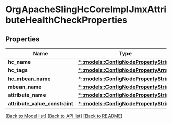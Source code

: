 # OrgApacheSlingHcCoreImplJmxAttributeHealthCheckProperties

## Properties
Name | Type | Description | Notes
------------ | ------------- | ------------- | -------------
**hc_name** | [***::models::ConfigNodePropertyString**](configNodePropertyString.md) |  | [optional] 
**hc_tags** | [***::models::ConfigNodePropertyArray**](configNodePropertyArray.md) |  | [optional] 
**hc_mbean_name** | [***::models::ConfigNodePropertyString**](configNodePropertyString.md) |  | [optional] 
**mbean_name** | [***::models::ConfigNodePropertyString**](configNodePropertyString.md) |  | [optional] 
**attribute_name** | [***::models::ConfigNodePropertyString**](configNodePropertyString.md) |  | [optional] 
**attribute_value_constraint** | [***::models::ConfigNodePropertyString**](configNodePropertyString.md) |  | [optional] 

[[Back to Model list]](../README.md#documentation-for-models) [[Back to API list]](../README.md#documentation-for-api-endpoints) [[Back to README]](../README.md)


